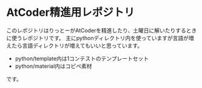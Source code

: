 # AtCoder精進用レポジトリ

このレポジトリはりっとーがAtCoderを精進したり、土曜日に解いたりするときに使うレポジトリです。
主にpythonディレクトリ内を使っていますが言語が増えたら言語ディレクトリが増えてもいいと思っています。

-   python/template内は1コンテストのテンプレートセット
-   python/material内はコピペ素材

です。

